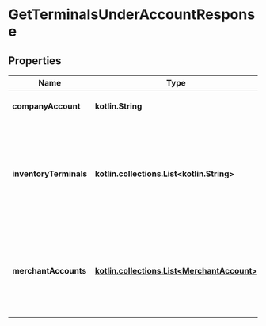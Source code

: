 
# GetTerminalsUnderAccountResponse

## Properties
Name | Type | Description | Notes
------------ | ------------- | ------------- | -------------
**companyAccount** | **kotlin.String** | Your company account. | 
**inventoryTerminals** | **kotlin.collections.List&lt;kotlin.String&gt;** | Array that returns a list of all terminals that are in the inventory of the company account. |  [optional]
**merchantAccounts** | [**kotlin.collections.List&lt;MerchantAccount&gt;**](MerchantAccount.md) | Array that returns a list of all merchant accounts belonging to the company account. |  [optional]



